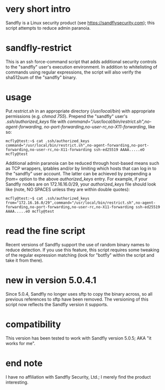 # very short intro
Sandfly is a Linux security product (see https://sandflysecurity.com); this script attempts to reduce admin paranoia.

# sandfly-restrict
This is an ssh force-command script that adds additional security controls to the "sandfly" user's execution environment. In addition to 
whitelisting of commands using regular expressions, the script will also verify the sha512sum of the "sandfly" binary.

# usage
Put _restrict.sh_ in an appropriate directory (_/usr/local/bin_) with appropriate permissions (e.g. _chmod 755_). 
Prepend the "sandfly" user's _.ssh/authorized_keys_ file with _command="/usr/local/bin/restrict.sh",no-agent-forwarding,
no-port-forwarding,no-user-rc,no-X11-forwarding_, like so:
```
mcfly@test:~$ cat .ssh/authorized_keys
command="/usr/local/bin/restrict.sh",no-agent-forwarding,no-port-forwarding,no-user-rc,no-X11-forwarding ssh-ed25519 AAAA.....eO mcfly@test
```
Additional admin paranoia can be reduced through host-based means such as TCP wrappers, iptables and/or by limiting which hosts that can log in to the "sandfly" user account. The latter can be achieved by prepending a _from=_ option to the above _authorized_keys_ entry. For example, if your Sandfly nodes are on 172.16.16.0/29, your _authorized_keys_ file should look like (note, NO SPACES unless they are within double quotes):
```
mcfly@test:~$ cat .ssh/authorized_keys
from="172.16.16.0/29",command="/usr/local/bin/restrict.sh",no-agent-forwarding,no-port-forwarding,no-user-rc,no-X11-forwarding ssh-ed25519 AAAA.....eO mcfly@test
```
# read the fine script
Recent versions of Sandfly support the use of random binary names to reduce detection. If you use this feature, this script requires 
some tweaking of the regular expression matching (look for "botfly" within the script and take it from there). 

# new in version 5.0.4.1
Since 5.0.4, Sandfly no longer uses sftp to copy the binary across, so all previous references to sftp have been removed. The versioning of this script now reflects the Sandfly version it supports.

# compatibility
This version has been tested to work with Sandfly version 5.0.5; AKA "it works for me". 

# end note
I have no affiliation with Sandfly Security, Ltd.; I merely find the product interesting.

